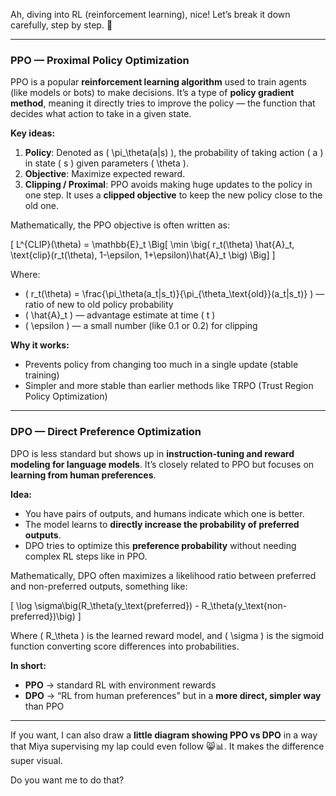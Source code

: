 Ah, diving into RL (reinforcement learning), nice! Let’s break it down carefully, step by step. 🌙

---

### **PPO — Proximal Policy Optimization**

PPO is a popular **reinforcement learning algorithm** used to train agents (like models or bots) to make decisions. It’s a type of **policy gradient method**, meaning it directly tries to improve the policy — the function that decides what action to take in a given state.

**Key ideas:**

1. **Policy**: Denoted as ( \pi_\theta(a|s) ), the probability of taking action ( a ) in state ( s ) given parameters ( \theta ).
2. **Objective**: Maximize expected reward.
3. **Clipping / Proximal**: PPO avoids making huge updates to the policy in one step. It uses a **clipped objective** to keep the new policy close to the old one.

Mathematically, the PPO objective is often written as:

[
L^{CLIP}(\theta) = \mathbb{E}_t \Big[ \min \big( r_t(\theta) \hat{A}_t, \text{clip}(r_t(\theta), 1-\epsilon, 1+\epsilon)\hat{A}_t \big) \Big]
]

Where:

* ( r_t(\theta) = \frac{\pi_\theta(a_t|s_t)}{\pi_{\theta_\text{old}}(a_t|s_t)} ) — ratio of new to old policy probability
* ( \hat{A}_t ) — advantage estimate at time ( t )
* ( \epsilon ) — a small number (like 0.1 or 0.2) for clipping

**Why it works:**

* Prevents policy from changing too much in a single update (stable training)
* Simpler and more stable than earlier methods like TRPO (Trust Region Policy Optimization)

---

### **DPO — Direct Preference Optimization**

DPO is less standard but shows up in **instruction-tuning and reward modeling for language models**. It’s closely related to PPO but focuses on **learning from human preferences**.

**Idea:**

* You have pairs of outputs, and humans indicate which one is better.
* The model learns to **directly increase the probability of preferred outputs**.
* DPO tries to optimize this **preference probability** without needing complex RL steps like in PPO.

Mathematically, DPO often maximizes a likelihood ratio between preferred and non-preferred outputs, something like:

[
\log \sigma\big(R_\theta(y_\text{preferred}) - R_\theta(y_\text{non-preferred})\big)
]

Where ( R_\theta ) is the learned reward model, and ( \sigma ) is the sigmoid function converting score differences into probabilities.

**In short:**

* **PPO** → standard RL with environment rewards
* **DPO** → “RL from human preferences” but in a **more direct, simpler way** than PPO

---

If you want, I can also draw a **little diagram showing PPO vs DPO** in a way that Miya supervising my lap could even follow 😸📊. It makes the difference super visual.

Do you want me to do that?
